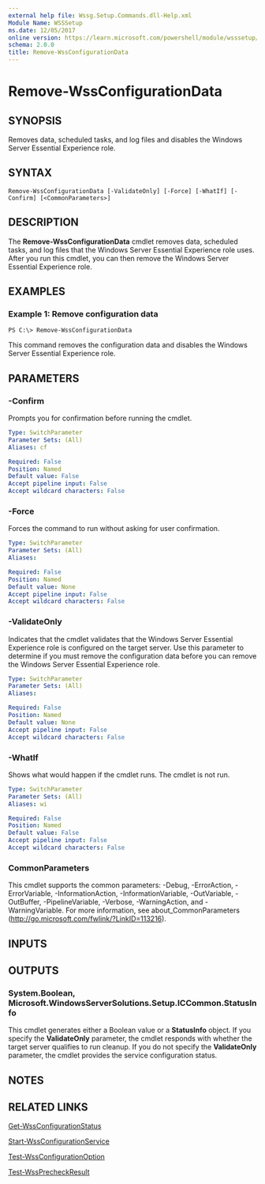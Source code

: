 ```yaml
---
external help file: Wssg.Setup.Commands.dll-Help.xml
Module Name: WSSSetup
ms.date: 12/05/2017
online version: https://learn.microsoft.com/powershell/module/wsssetup/remove-wssconfigurationdata?view=windowsserver2012r2-ps&wt.mc_id=ps-gethelp
schema: 2.0.0
title: Remove-WssConfigurationData
---
```


# Remove-WssConfigurationData

## SYNOPSIS
Removes data, scheduled tasks, and log files and disables the Windows Server Essential Experience role.

## SYNTAX

```
Remove-WssConfigurationData [-ValidateOnly] [-Force] [-WhatIf] [-Confirm] [<CommonParameters>]
```

## DESCRIPTION
The **Remove-WssConfigurationData** cmdlet removes data, scheduled tasks, and log files that the Windows Server Essential Experience role uses.
After you run this cmdlet, you can then remove the Windows Server Essential Experience role.

## EXAMPLES

### Example 1: Remove configuration data
```
PS C:\> Remove-WssConfigurationData
```

This command removes the configuration data and disables the Windows Server Essential Experience role.

## PARAMETERS

### -Confirm
Prompts you for confirmation before running the cmdlet.

```yaml
Type: SwitchParameter
Parameter Sets: (All)
Aliases: cf

Required: False
Position: Named
Default value: False
Accept pipeline input: False
Accept wildcard characters: False
```

### -Force
Forces the command to run without asking for user confirmation.

```yaml
Type: SwitchParameter
Parameter Sets: (All)
Aliases: 

Required: False
Position: Named
Default value: None
Accept pipeline input: False
Accept wildcard characters: False
```

### -ValidateOnly
Indicates that the cmdlet validates that the Windows Server Essential Experience role is configured on the target server.
Use this parameter to determine if you must remove the configuration data before you can remove the Windows Server Essential Experience role.

```yaml
Type: SwitchParameter
Parameter Sets: (All)
Aliases: 

Required: False
Position: Named
Default value: None
Accept pipeline input: False
Accept wildcard characters: False
```

### -WhatIf
Shows what would happen if the cmdlet runs.
The cmdlet is not run.

```yaml
Type: SwitchParameter
Parameter Sets: (All)
Aliases: wi

Required: False
Position: Named
Default value: False
Accept pipeline input: False
Accept wildcard characters: False
```

### CommonParameters
This cmdlet supports the common parameters: -Debug, -ErrorAction, -ErrorVariable, -InformationAction, -InformationVariable, -OutVariable, -OutBuffer, -PipelineVariable, -Verbose, -WarningAction, and -WarningVariable. For more information, see about_CommonParameters (http://go.microsoft.com/fwlink/?LinkID=113216).

## INPUTS

## OUTPUTS

### System.Boolean, Microsoft.WindowsServerSolutions.Setup.ICCommon.StatusInfo
This cmdlet generates either a Boolean value or a **StatusInfo** object.
If you specify the **ValidateOnly** parameter, the cmdlet responds with whether the target server qualifies to run cleanup.
If you do not specify the **ValidateOnly** parameter, the cmdlet provides the service configuration status.

## NOTES

## RELATED LINKS

[Get-WssConfigurationStatus](./Get-WssConfigurationStatus.md)

[Start-WssConfigurationService](./Start-WssConfigurationService.md)

[Test-WssConfigurationOption](./Test-WssConfigurationOption.md)

[Test-WssPrecheckResult](./Test-WssPrecheckResult.md)

